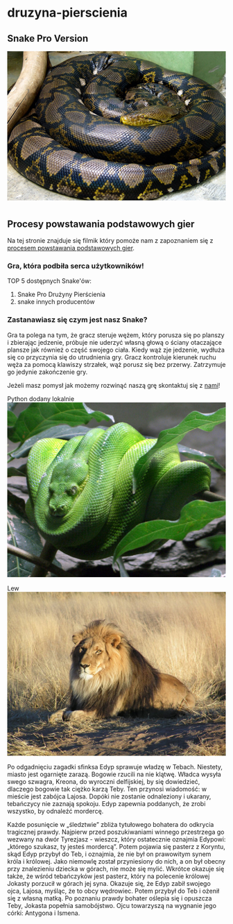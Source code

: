 # druzyna-pierscienia
## Snake Pro Version

![image](image/Python.jpg)
#
## Procesy powstawania podstawowych gier
Na tej stronie znajduje się filmik  który pomoże nam z zapoznaniem się z [procesem powstawania podstawowych gier](https://www.youtube.com/watch?v=XGf2GcyHPhc&ab_channel=freeCodeCamp.org).

### Gra, która podbiła serca użytkowników!
TOP 5 dostępnych Snake'ów:
1. Snake Pro Drużyny Pierścienia
5. snake innych producentów 

### Zastanawiasz się czym jest nasz Snake?

Gra ta polega na tym, że gracz steruje wężem, który porusza się po planszy i zbierając jedzenie, próbuje nie uderzyć własną głową o ściany otaczające plansze jak również o część swojego ciała. Kiedy wąż zje jedzenie, wydłuża się co przyczynia się do utrudnienia gry. Gracz kontroluje kierunek ruchu węża za pomocą klawiszy strzałek, wąż porusz się bez przerwy. Zatrzymuje go jedynie zakończenie gry.

Jeżeli masz pomysł jak możemy rozwinąć naszą grę skontaktuj się z [nami](druzyna.pierscienia.projekt@gmail.com)!

Python dodany lokalnie
![image](image/Baumpython.jpg)

Lew
![image](image/lion.jpg)

Po odgadnięciu zagadki sfinksa Edyp sprawuje władzę w Tebach. Niestety, miasto jest ogarnięte zarazą. 
Bogowie rzucili na nie klątwę. Władca wysyła swego szwagra, Kreona, do wyroczni delfijskiej, by się dowiedzieć, dlaczego bogowie tak ciężko karzą Teby. 
Ten przynosi wiadomość: w mieście jest zabójca Lajosa. Dopóki nie zostanie odnaleziony i ukarany, tebańczycy nie zaznają spokoju. 
Edyp zapewnia poddanych, że zrobi wszystko, by odnaleźć mordercę.

Każde posunięcie w „śledztwie” zbliża tytułowego bohatera do odkrycia tragicznej prawdy. 
Najpierw przed poszukiwaniami winnego przestrzega go wezwany na dwór Tyrezjasz - wieszcz, który ostatecznie oznajmia Edypowi: 
„którego szukasz, ty jesteś mordercą”. Potem pojawia się pasterz z Koryntu, skąd Edyp przybył do Teb, i oznajmia, że nie był on prawowitym synem króla i królowej. Jako niemowlę został przyniesiony do nich, a on był obecny przy znalezieniu dziecka w górach, nie może się mylić.
Wkrótce okazuje się także, że wśród tebańczyków jest pasterz, który na polecenie królowej Jokasty porzucił w górach jej syna.
Okazuje się, że Edyp zabił swojego ojca, Lajosa, myśląc, że to obcy wędrowiec. Potem przybył do Teb i ożenił się z własną matką. Po poznaniu prawdy bohater oślepia się i opuszcza Teby, Jokasta popełnia samobójstwo. Ojcu towarzyszą na wygnanie jego córki: Antygona i Ismena.



